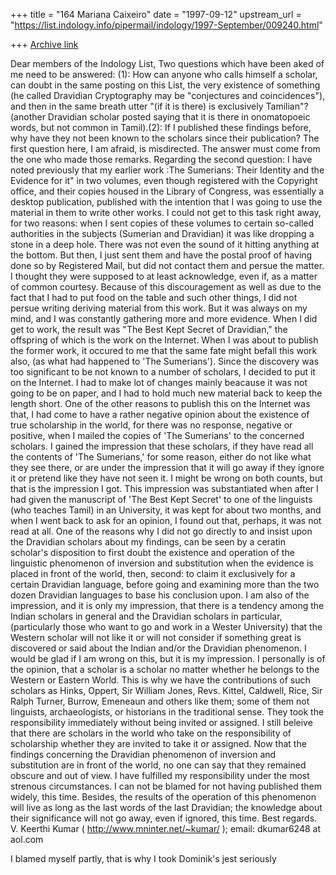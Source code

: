 +++
title = "164 Mariana Caixeiro"
date = "1997-09-12"
upstream_url = "https://list.indology.info/pipermail/indology/1997-September/009240.html"

+++
[Archive link](https://list.indology.info/pipermail/indology/1997-September/009240.html)

Dear members of the Indology List,
Two questions which have been aked of me need to be answered: (1): How can
anyone who calls himself a scholar, can doubt in the same posting on this
List, the very existence of something (he called Dravidian Cryptography may
be "conjectures and coincidences"), and then in the same breath utter "(if it
is there) is exclusively Tamilian"? (another Dravidian scholar posted saying
that it is there in onomatopoeic words, but not common in Tamil).(2): If I
published these findings before, why have they not been known to the scholars
since their publication?
The first question here, I am afraid, is misdirected. The answer must come
from the one who made those remarks. Regarding the second question: I have
noted previously that my earlier work :The Sumerians: Their Identity and the
Evidence for it" in two volumes, even though registered with the Copyright
office, and their copies housed in the Library of Congress, was essentially a
desktop publication, published with the intention that I was going to use the
material in them to write other works. I could not get to this task right
away, for two reasons: when I sent copies of these volumes to certain
so-called authorities in the subjects (Sumerian and Dravidian) it was like
dropping a stone in a deep hole. There was not even the sound of it hitting
anything at the bottom. But then, I just sent them and have the postal proof
of having done so by Registered Mail, but did not contact them and persue the
matter. I thought they were supposed to at least acknowledge, even if, as a
matter of common courtesy.
Because of this discouragement as well as due to the fact that I had to put
food on the table and such other things, I did not persue writing deriving
material from this work. But it was always on my mind, and I was constantly
gathering more and more evidence. When I did get to work, the result was "The
Best Kept Secret of Dravidian," the offspring of which is the work on the
Internet. When I was about to publish the former work, it occured to me that
the same fate might befall this work also, (as what had happened to 'The
Sumerians'). Since  the discovery was too significant to be not known to a
number of scholars, I decided to put it on the Internet. I had to make lot of
changes mainly beacause it was not going to be on paper, and I had to hold
much new material back to keep the length short. One of the other reasons to
publish this on the Internet was that, I had come to have a rather negative
opinion about the existence of true scholarship in the world, for there was
no response, negative or positive, when I mailed the copies of 'The
Sumerians' to the concerned scholars. I gained the impression that these
scholars, if they have read all the contents of 'The Sumerians,' for some
reason, either do not like what they see there, or are under the impression
that it will go away if they ignore it or pretend like they have not seen it.
I might be wrong on both counts, but that is the impression I got. This
impression was substantiated when after I had given the manuscript of 'The
Best Kept Secret' to one of the linguists (who teaches Tamil) in an
University, it was kept for about two months, and when I went back to ask for
an opinion, I found out that, perhaps, it was not read at all. One of the
reasons why I did not go directly to and insist upon the Dravidian scholars
about my findings, can be seen by a ceratin scholar's disposition to first
doubt the existence and operation of the linguistic phenomenon of inversion
and substitution when the evidence is placed in front of the world, then,
second: to claim it exclusively for a certain Dravidian language, before
going and examining more than the two dozen Dravidian languages to base his
conclusion upon. I am also of the impression, and it is only my impression,
that there is a tendency among the Indian scholars in general and the
Dravidian scholars in particular, (particularly those who want to go and work
in a Wester University) that the Western scholar will not like it or will not
consider if something great is discovered or said about the Indian and/or the
Dravidian phenomenon. I would be glad if I am wrong on this, but it is my
impression. I personally is of the opinion, that a scholar is a scholar no
matter whether he belongs to the Western or Eastern World. This is why we
have the contributions of such scholars as Hinks,  Oppert, Sir William Jones,
Revs. Kittel, Caldwell, Rice, Sir Ralph Turner, Burrow, Emeneaun and others
like them; some of them not linguists, archaeologists, or historians in the
traditional sense. They took the responsibility immediately without being
invited or assigned. I still beleive that there are scholars in the world who
take on the responsibility of scholarship whether they are invited to take it
or assigned. Now that the findings concerning the Dravidian phenomenon of
inversion and substitution are in front of the world, no one can say that
they remained obscure and out of view. I have fulfilled my responsibility
under the most strenous circumstances. I can not be blamed for not having
published them widely, this time. Besides, the results of the operation of
this phenomenon will live as long as the last words of the last Dravidian;
the knowledge about their significance will not go away, even if ignored,
this time. Best regards.
V. Keerthi Kumar  ( http://www.mninter.net/~kumar/ );  email:
 dkumar6248 at aol.com



I blamed myself partly, that is why I took Dominik's jest seriously



